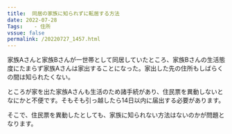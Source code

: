 ```yaml
---
title:  同居の家族に知られずに転居する方法 
date: 2022-07-28
Tags:  　- 住所
vssue: false
permalink: /20220727_1457.html
---
```


家族Aさんと家族Bさんが一世帯として同居していたところ、家族Bさんの生活態度にたまらず家族Aさんは家出することになった。家出した先の住所もしばらくの間は知られたくない。

ところが家を出た家族Aさんも生活のため諸手続があり、住民票を異動しないとなにかと不便です。そもそも引っ越したら14日以内に届出する必要があります。

そこで、住民票を異動したとしても、家族に知られない方法はないのかが問題となります。